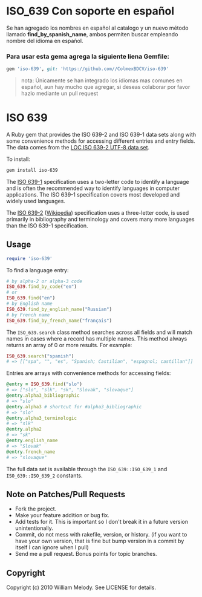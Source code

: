 # ISO_639 Con soporte en español

Se han agregado los nombres en español al catalogo y un nuevo método llamado **find_by_spanish_name**, ambos permiten buscar empleando nombre del idioma en español.

### Para usar esta gema agrega la siguiente liena Gemfile:
```ruby
gem 'iso-639', git: 'https://github.com//ColmexBDCV/iso-639'
```

> nota: Únicamente se han integrado los idiomas mas comunes en español, aun hay mucho que agregar, si deseas colaborar por favor hazlo mediante un pull request

# ISO 639

A Ruby gem that provides the ISO 639-2 and ISO 639-1 data sets along with some convenience methods for accessing different entries and entry fields. The data comes from the [LOC ISO 639-2 UTF-8 data set](http://www.loc.gov/standards/iso639-2/ascii_8bits.html).

To install:

```bash
gem install iso-639
```

The [ISO 639-1](http://en.wikipedia.org/wiki/ISO_639-1) specification uses a two-letter code to identify a language and is often the recommended way to identify languages in computer applications. The ISO 639-1 specification covers most developed and widely used languages.

The [ISO 639-2](http://www.loc.gov/standards/iso639-2/) ([Wikipedia](http://en.wikipedia.org/wiki/ISO_639-2)) specification uses a three-letter code, is used primarily in bibliography and terminology and covers many more languages than the ISO 639-1 specification.

## Usage

```ruby
require 'iso-639'
```

To find a language entry:

```ruby
# by alpha-2 or alpha-3 code
ISO_639.find_by_code("en")
# or
ISO_639.find("en")
# by English name
ISO_639.find_by_english_name("Russian")
# by French name
ISO_639.find_by_french_name("français")
```

The `ISO_639.search` class method searches across all fields and will
match names in cases where a record has multiple names. This method
always returns an array of 0 or more results. For example:

```ruby
ISO_639.search("spanish")
# => [["spa", "", "es", "Spanish; Castilian", "espagnol; castillan"]]
```

Entries are arrays with convenience methods for accessing fields:

```ruby
@entry = ISO_639.find("slo")
# => ["slo", "slk", "sk", "Slovak", "slovaque"]
@entry.alpha3_bibliographic
# => "slo"
@entry.alpha3 # shortcut for #alpha3_bibliographic
# => "slo"
@entry.alpha3_terminologic
# => "slk"
@entry.alpha2
# => "sk"
@entry.english_name
# => "Slovak"
@entry.french_name
# => "slovaque"
```

The full data set is available through the `ISO_639::ISO_639_1` and `ISO_639::ISO_639_2` constants.

## Note on Patches/Pull Requests

* Fork the project.
* Make your feature addition or bug fix.
* Add tests for it. This is important so I don't break it in a
  future version unintentionally.
* Commit, do not mess with rakefile, version, or history.
  (if you want to have your own version, that is fine but
   bump version in a commit by itself I can ignore when I pull)
* Send me a pull request. Bonus points for topic branches.

## Copyright

Copyright (c) 2010 William Melody. See LICENSE for details.
